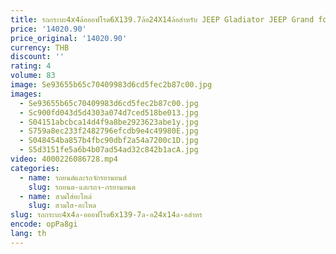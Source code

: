 ```yaml
---
title: รถกระบะ4x4ล้อออฟโรด6X139.7ล้อ24X14ล้อสำหรับ JEEP Gladiator JEEP Grand forged สำหรับ Toyota HILUX DIESEL
price: '14020.90'
price_original: '14020.90'
currency: THB
discount: ''
rating: 4
volume: 83
image: Se93655b65c70409983d6cd5fec2b87c00.jpg
images:
  - Se93655b65c70409983d6cd5fec2b87c00.jpg
  - Sc900fd043d5d4303a074d7ced518be013.jpg
  - S04151abcbca14d4f9a8be2923623abe1y.jpg
  - S759a8ec233f2482796efcdb9e4c49980E.jpg
  - S048454ba857b4fbc90dbf2a54a7200c1D.jpg
  - S5d3151fe5a6b4b07ad54ad32c842b1acA.jpg
video: 4000226086728.mp4
categories:
  - name: รถยนต์และรถจักรยานยนต์
    slug: รถยนต-และรถจ-กรยานยนต
  - name: สวมใส่อะไหล่
    slug: สวมใส-อะไหล
slug: รถกระบะ4x4ล-อออฟโรด6x139-7ล-อ24x14ล-อสำหร
encode: opPa8gi
lang: th
---
```

  